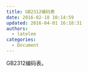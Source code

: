 ```yaml
---
title: GB2312编码表
date: 2016-02-18 10:14:59
updated: 2016-04-01 16:18:31
authors:
  - latelee
categories:
  - Document
---
```


GB2312编码表。  


